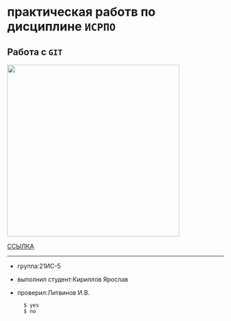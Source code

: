 # практическая работв по дисциплине ``ИСРПО``

## Работа с ``GIT``

<p alig="center"><img src="https://clck.ru/362Cug" width="400"></p>

<p> <a href="https://www.twitch.tv/stray228">ССЫЛКА</a> </p>

-----

* группа:21ИС-5
* выполнил студент:Кириллов Ярослав
* проверил:Литвинов И.В.

        $ yes
        $ no

